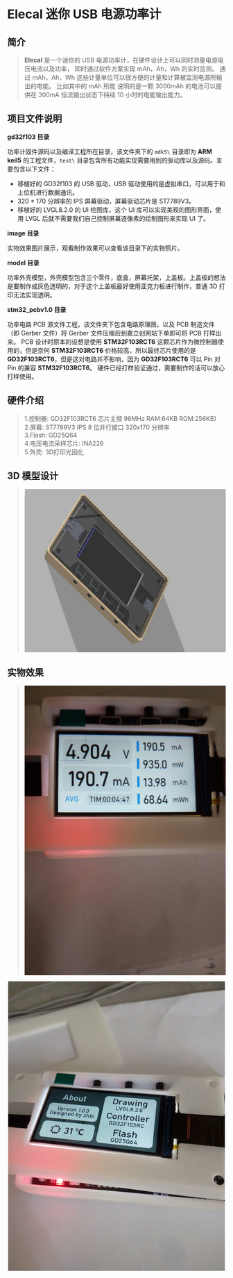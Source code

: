 
# Elecal 迷你 USB 电源功率计

## 简介

> **Elecal** 是一个迷你的 USB 电源功率计，在硬件设计上可以同时测量电源电压电流以及功率，
同时通过软件方案实现 mAh，Ah，Wh 的实时监测。
通过 mAh，Ah，Wh 这些计量单位可以很方便的计量和计算被监测电源所输出的电能。 比如其中的 mAh 所能
说明的是一颗 3000mAh 的电池可以提供在 300mA 恒流输出状态下持续 10 小时的电能输出能力。

## 项目文件说明

**gd32f103 目录**

功率计固件源码以及编译工程所在目录，该文件夹下的 `mdk5\` 目录即为 **ARM keil5** 的工程文件，`test\` 目录包含所有功能实现需要用到的驱动库以及源码。主要包含以下文件：
- 移植好的 GD32f103 的 USB 驱动，USB 驱动使用的是虚拟串口，可以用于和上位机进行数据通讯。
- 320 * 170 分辨率的 IPS 屏幕驱动，屏幕驱动芯片是 ST7789V3。
- 移植好的 LVGL8.2.0 的 UI 绘图库，这个 UI 库可以实现美观的图形界面，使用 LVGL 后就不需要我们自己控制屏幕逐像素的绘制图形来实现 UI 了。

**image 目录**

实物效果图片展示，观看制作效果可以查看该目录下的实物照片。

**model 目录**

功率外壳模型，外壳模型包含三个零件，底盒，屏幕托架，上盖板。上盖板的想法是要制作成灰色透明的，对于这个上盖板最好使用亚克力板进行制作，普通 3D 打印无法实现透明。

**stm32_pcbv1.0 目录**

功率电路 PCB 源文件工程，该文件夹下包含电路原理图，以及 PCB 制造文件（即 Gerber 文件）将 Gerber 文件压缩后到嘉立创网站下单即可将 PCB 打样出来。
PCB 设计时原本的设想是使用 **STM32F103RCT6** 这颗芯片作为微控制器使用的，但是奈何 **STM32F103RCT6** 价格较高，所以最终芯片使用的是 **GD32F103RCT6**，但是这对电路并不影响，因为 **GD32F103RCT6** 可以 Pin 对 Pin 的兼容 **STM32F103RCT6**。
硬件已经打样验证通过，需要制作的话可以放心打样使用。

## 硬件介绍

> 1.控制器: GD32F103RCT6 芯片主频 96MHz RAM:64KB ROM:256KB)  
2.屏幕: ST7789V3 IPS 8 位并行接口 320x170 分辨率  
3.Flash: GD25Q64  
4.电压电流采样芯片: INA226  
5.外壳: 3D打印光固化  

## 3D 模型设计

> <div align=center><img align="center" src="https://github.com/zhbi98/Elecal/blob/main/image/Elecal2.png" alt="GitHub" title="GitHub,Social Coding" width="600" height="376"/></div>

## 实物效果

> <div align=center><img align="center" src="https://github.com/zhbi98/Elecal/blob/main/image/001.jpg" alt="GitHub" title="GitHub,Social Coding" width="500" height="667"/></div>
<div align=center><img align="center" src="https://github.com/zhbi98/Elecal/blob/main/image/005.jpg" alt="GitHub" title="GitHub,Social Coding" width="500" height="667"/></div>
